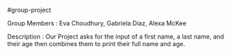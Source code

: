 #group-project

Group Members : Eva Choudhury, Gabriela Diaz, Alexa McKee

Description : Our Project asks for the input of a first name, a last name, and their age then combines them to print their full name and age.

